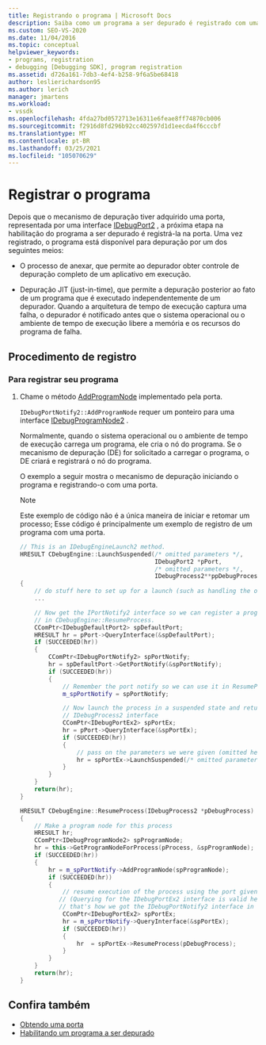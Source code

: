 ```yaml
---
title: Registrando o programa | Microsoft Docs
description: Saiba como um programa a ser depurado é registrado com uma porta depois que o mecanismo de depuração adquire uma porta.
ms.custom: SEO-VS-2020
ms.date: 11/04/2016
ms.topic: conceptual
helpviewer_keywords:
- programs, registration
- debugging [Debugging SDK], program registration
ms.assetid: d726a161-7db3-4ef4-b258-9f6a5be68418
author: leslierichardson95
ms.author: lerich
manager: jmartens
ms.workload:
- vssdk
ms.openlocfilehash: 4fda27bd0572713e16311e6feae8ff74870cb006
ms.sourcegitcommit: f2916d8fd296b92cc402597d1d1eecda4f6cccbf
ms.translationtype: MT
ms.contentlocale: pt-BR
ms.lasthandoff: 03/25/2021
ms.locfileid: "105070629"
---
```

# <a name="register-the-program"></a>Registrar o programa
Depois que o mecanismo de depuração tiver adquirido uma porta, representada por uma interface [IDebugPort2](../../extensibility/debugger/reference/idebugport2.md) , a próxima etapa na habilitação do programa a ser depurado é registrá-la na porta. Uma vez registrado, o programa está disponível para depuração por um dos seguintes meios:

- O processo de anexar, que permite ao depurador obter controle de depuração completo de um aplicativo em execução.

- Depuração JIT (just-in-time), que permite a depuração posterior ao fato de um programa que é executado independentemente de um depurador. Quando a arquitetura de tempo de execução captura uma falha, o depurador é notificado antes que o sistema operacional ou o ambiente de tempo de execução libere a memória e os recursos do programa de falha.

## <a name="registering-procedure"></a>Procedimento de registro

### <a name="to-register-your-program"></a>Para registrar seu programa

1. Chame o método [AddProgramNode](../../extensibility/debugger/reference/idebugportnotify2-addprogramnode.md) implementado pela porta.

     `IDebugPortNotify2::AddProgramNode` requer um ponteiro para uma interface [IDebugProgramNode2](../../extensibility/debugger/reference/idebugprogramnode2.md) .

     Normalmente, quando o sistema operacional ou o ambiente de tempo de execução carrega um programa, ele cria o nó do programa. Se o mecanismo de depuração (DE) for solicitado a carregar o programa, o DE criará e registrará o nó do programa.

     O exemplo a seguir mostra o mecanismo de depuração iniciando o programa e registrando-o com uma porta.

    > [!NOTE]
    > Este exemplo de código não é a única maneira de iniciar e retomar um processo; Esse código é principalmente um exemplo de registro de um programa com uma porta.

    ```cpp
    // This is an IDebugEngineLaunch2 method.
    HRESULT CDebugEngine::LaunchSuspended(/* omitted parameters */,
                                          IDebugPort2 *pPort,
                                          /* omitted parameters */,
                                          IDebugProcess2**ppDebugProcess)
    {
        // do stuff here to set up for a launch (such as handling the other parameters)
        ...

        // Now get the IPortNotify2 interface so we can register a program node
        // in CDebugEngine::ResumeProcess.
        CComPtr<IDebugDefaultPort2> spDefaultPort;
        HRESULT hr = pPort->QueryInterface(&spDefaultPort);
        if (SUCCEEDED(hr))
        {
            CComPtr<IDebugPortNotify2> spPortNotify;
            hr = spDefaultPort->GetPortNotify(&spPortNotify);
            if (SUCCEEDED(hr))
            {
                // Remember the port notify so we can use it in ResumeProcess.
                m_spPortNotify = spPortNotify;

                // Now launch the process in a suspended state and return the
                // IDebugProcess2 interface
                CComPtr<IDebugPortEx2> spPortEx;
                hr = pPort->QueryInterface(&spPortEx);
                if (SUCCEEDED(hr))
                {
                    // pass on the parameters we were given (omitted here)
                    hr = spPortEx->LaunchSuspended(/* omitted parameters */,ppDebugProcess)
                }
            }
        }
        return(hr);
    }

    HRESULT CDebugEngine::ResumeProcess(IDebugProcess2 *pDebugProcess)
    {
        // Make a program node for this process
        HRESULT hr;
        CComPtr<IDebugProgramNode2> spProgramNode;
        hr = this->GetProgramNodeForProcess(pProcess, &spProgramNode);
        if (SUCCEEDED(hr))
        {
            hr = m_spPortNotify->AddProgramNode(spProgramNode);
            if (SUCCEEDED(hr))
            {
                // resume execution of the process using the port given to us earlier.
               // (Querying for the IDebugPortEx2 interface is valid here since
               // that's how we got the IDebugPortNotify2 interface in the first place.)
                CComPtr<IDebugPortEx2> spPortEx;
                hr = m_spPortNotify->QueryInterface(&spPortEx);
                if (SUCCEEDED(hr))
                {
                    hr  = spPortEx->ResumeProcess(pDebugProcess);
                }
            }
        }
        return(hr);
    }

    ```

## <a name="see-also"></a>Confira também
- [Obtendo uma porta](../../extensibility/debugger/getting-a-port.md)
- [Habilitando um programa a ser depurado](../../extensibility/debugger/enabling-a-program-to-be-debugged.md)
